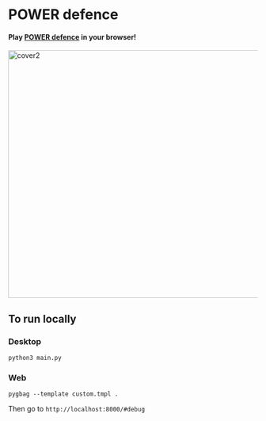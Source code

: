 # POWER defence

#### Play [POWER defence](https://sebzanardo.itch.io/power-defence) in your browser!  
<img width="630" height="500" alt="cover2" src="https://github.com/user-attachments/assets/d1929e29-1e87-458c-a266-0fe414eae6b1" />

## To run locally
### Desktop
```
python3 main.py
```

### Web
```
pygbag --template custom.tmpl .
```
Then go to `http://localhost:8000/#debug`
